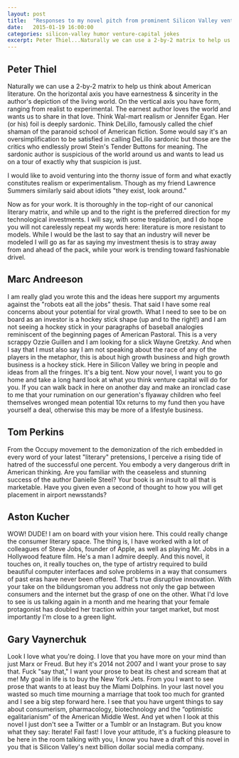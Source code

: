 ```yaml
---
layout: post
title:  "Responses to my novel pitch from prominent Silicon Valley venture capitalists"
date:   2015-01-19 16:00:00
categories: silicon-valley humor venture-capital jokes
excerpt: Peter Thiel...Naturally we can use a 2-by-2 matrix to help us think about American literature. On the horizontal axis you have earnestness & sincerity in the author's depiction of the living world. On the vertical axis you have form...
---
```


## Peter Thiel

Naturally we can use a 2-by-2 matrix to help us think about American literature. On the horizontal axis you have earnestness & sincerity in the author's depiction of the living world. On the vertical axis you have form, ranging from realist to experimental. The earnest author loves the world and wants us to share in that love. Think Wal-mart realism or Jennifer Egan. Her (or his) foil is deeply sardonic. Think DeLillo, famously called the chief shaman of the paranoid school of American fiction. Some would say it's an oversimplification to be satisfied in calling DeLillo sardonic but those are the critics who endlessly prowl Stein's Tender Buttons for meaning. The sardonic author is suspicious of the world around us and wants to lead us on a tour of exactly why that suspicion is just. 

I would like to avoid venturing into the thorny issue of form and what exactly constitutes realism or experimentalism. Though as my friend Lawrence Summers similarly said about idiots "they exist, look around."

Now as for your work. It is thoroughly in the top-right of our canonical literary matrix, and while up and to the right is the preferred direction for my technological investments. I will say, with some trepidation, and I do hope you will not carelessly repeat my words here: literature is more resistant to models. While I would be the last to say that an industry will never be modeled I will go as far as saying my investment thesis is to stray away from and ahead of the pack, while your work is trending toward fashionable drivel. 

## Marc Andreeson

I am really glad you wrote this and the ideas here support my arguments against the "robots eat all the jobs" thesis. That said I have some real concerns about your potential for viral growth. What I need to see to be on board as an investor is a hockey stick shape (up and to the right!) and I am not seeing a hockey stick in your paragraphs of baseball analogies reminiscent of the beginning pages of American Pastoral. This is a very scrappy Ozzie Guillen and I am looking for a slick Wayne Gretzky. And when I say that I must also say I am not speaking about the race of any of the players in the metaphor, this is about high growth business and high growth business is a hockey stick. Here in Silicon Valley we bring in people and ideas from all the fringes. It's a big tent. Now your novel, I want you to go home and take a long hard look at what you think venture capital will do for you. If you can walk back in here on another day and make an ironclad case to me that your rumination on our generation's flyaway children who feel themselves wronged mean potential 10x returns to my fund then you have yourself a deal, otherwise this may be more of a lifestyle business.

## Tom Perkins

From the Occupy movement to the demonization of the rich embedded in every word of your latest "literary" pretensions, I perceive a rising tide of hatred of the successful one percent. You embody a very dangerous drift in American thinking. Are you familiar with the ceaseless and stunning success of the author Danielle Steel? Your book is an insult to all that is marketable. Have you given even a second of thought to how you will get placement in airport newsstands? 

## Aston Kucher

WOW! DUDE! I am on board with your vision here. This could really change the consumer literary space. The thing is, I have worked with a lot of colleagues of Steve Jobs, founder of Apple, as well as playing Mr. Jobs in a Hollywood feature film. He's a man I admire deeply. And this novel, it touches on, it really touches on, the type of artistry required to build beautiful computer interfaces and solve problems in a way that consumers of past eras have never been offered. That's true disruptive innovation. With your take on the bildungsroman you address not only the gap between consumers and the internet but the grasp of one on the other. What I'd love to see is us talking again in a month and me hearing that your female protagonist has doubled her traction within your target market, but most importantly I'm close to a green light.

## Gary Vaynerchuk

Look I love what you're doing. I love that you have more on your mind than just Marx or Freud. But hey it's 2014 not 2007 and I want your prose to say that. Fuck "say that," I want your prose to beat its chest and scream that at me! My goal in life is to buy the New York Jets. From you I want to see prose that wants to at least buy the Miami Dolphins. In your last novel you wasted so much time mourning a marriage that took too much for granted and I see a big step forward here. I see that you have urgent things to say about consumerism, pharmacology, biotechnology and the “optimistic egalitarianism” of the American Middle West. And yet when I look at this novel I just don't see a Twitter or a Tumblr or an Instagram. But you know what they say: Iterate! Fail fast! I love your attitude, it's a fucking pleasure to be here in the room talking with you, I know you have a draft of this novel in you that is Silicon Valley's next billion dollar social media company. 
